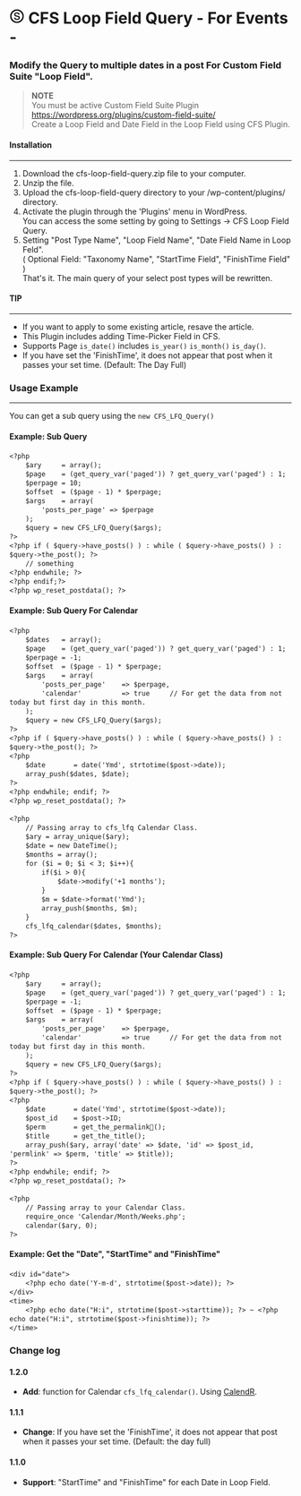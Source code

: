 # ![Alt text](images/logo.jpg "SECT") CFS Loop Field Query - For Events -

### Modify the Query to multiple dates in a post For Custom Field Suite "Loop Field".  

> **NOTE**  
You must be active Custom Field Suite Plugin <https://wordpress.org/plugins/custom-field-suite/>  
Create a Loop Field and Date Field in the Loop Field using CFS Plugin.

#### Installation
- - -
 1. Download the cfs-loop-field-query.zip file to your computer.  
 2. Unzip the file.  
 3. Upload the cfs-loop-field-query directory to your /wp-content/plugins/ directory.  
 4. Activate the plugin through the 'Plugins' menu in WordPress.  
 You can access the some setting by going to Settings -> CFS Loop Field Query.
 5. Setting "Post Type Name", "Loop Field Name", "Date Field Name in Loop Feld".  
 ( Optional Field: "Taxonomy Name", "StartTime Field", "FinishTime Field" )  
 That's it. The main query of your select post types will be rewritten.

#### TIP
- - -
* If you want to apply to some existing article, resave the article.  
* This Plugin includes adding Time-Picker Field in CFS.
* Supports Page `is_date()` includes `is_year()` `is_month()` `is_day()`.
* If you have set the 'FinishTime', it does not appear that post when it passes your set time. (Default: The Day Full)

### Usage Example
- - -
You can get a sub query using the `new CFS_LFQ_Query()`

#### Example: Sub Query
    <?php
        $ary	 = array();
        $page    = (get_query_var('paged')) ? get_query_var('paged') : 1;
        $perpage = 10;
        $offset  = ($page - 1) * $perpage;
        $args    = array(
            'posts_per_page' => $perpage
        );
        $query = new CFS_LFQ_Query($args);
    ?>
    <?php if ( $query->have_posts() ) : while ( $query->have_posts() ) : $query->the_post(); ?>
        // something
    <?php endwhile; ?>
    <?php endif;?>
    <?php wp_reset_postdata(); ?>

#### Example: Sub Query For Calendar
    <?php
        $dates	 = array();
        $page    = (get_query_var('paged')) ? get_query_var('paged') : 1;
        $perpage = -1;
    	$offset  = ($page - 1) * $perpage;
        $args    = array(
            'posts_per_page'    => $perpage,
            'calendar'          => true		// For get the data from not today but first day in this month.
        );
        $query = new CFS_LFQ_Query($args);
    ?>
    <?php if ( $query->have_posts() ) : while ( $query->have_posts() ) : $query->the_post(); ?>
    <?php
        $date       = date('Ymd', strtotime($post->date));
    	array_push($dates, $date);
    ?>
    <?php endwhile; endif; ?>
    <?php wp_reset_postdata(); ?>

    <?php
        // Passing array to cfs_lfq Calendar Class.
        $ary = array_unique($ary);
        $date = new DateTime();
        $months = array();
        for ($i = 0; $i < 3; $i++){
        	if($i > 0){
        	    $date->modify('+1 months');
        	}
        	$m = $date->format('Ymd');
        	array_push($months, $m);
        }
        cfs_lfq_calendar($dates, $months);
    ?>
#### Example: Sub Query For Calendar (Your Calendar Class)
    <?php
        $ary	 = array();
        $page    = (get_query_var('paged')) ? get_query_var('paged') : 1;
        $perpage = -1;
    	$offset  = ($page - 1) * $perpage;
        $args    = array(
            'posts_per_page'    => $perpage,
            'calendar'          => true		// For get the data from not today but first day in this month.
        );
        $query = new CFS_LFQ_Query($args);
    ?>
    <?php if ( $query->have_posts() ) : while ( $query->have_posts() ) : $query->the_post(); ?>
    <?php
        $date       = date('Ymd', strtotime($post->date));
        $post_id    = $post->ID;
        $perm       = get_the_permalink();
        $title      = get_the_title();
        array_push($ary, array('date' => $date, 'id' => $post_id, 'permlink' => $perm, 'title' => $title));
    ?>
    <?php endwhile; endif; ?>
    <?php wp_reset_postdata(); ?>

    <?php
        // Passing array to your Calendar Class.
        require_once 'Calendar/Month/Weeks.php';
        calendar($ary, 0);
    ?>
#### Example: Get the "Date", "StartTime" and "FinishTime"
    <div id="date">
        <?php echo date('Y-m-d', strtotime($post->date)); ?>
    </div>
    <time>
        <?php echo date("H:i", strtotime($post->starttime)); ?> ~ <?php echo date("H:i", strtotime($post->finishtime)); ?>
    </time>
### Change log  
#### 1.2.0
 * **Add**: function for Calendar `cfs_lfq_calendar()`. Using [CalendR](https://github.com/yohang/CalendR).  

#### 1.1.1
 * **Change**: If you have set the 'FinishTime', it does not appear that post when it passes your set time. (Default: the day full)  

#### 1.1.0
 * **Support**: "StartTime" and "FinishTime" for each Date in Loop Field.
